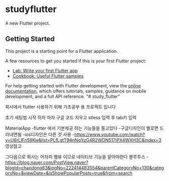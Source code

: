 # studyflutter

A new Flutter project.

## Getting Started

This project is a starting point for a Flutter application.

A few resources to get you started if this is your first Flutter project:

- [Lab: Write your first Flutter app](https://docs.flutter.dev/get-started/codelab)
- [Cookbook: Useful Flutter samples](https://docs.flutter.dev/cookbook)

For help getting started with Flutter development, view the
[online documentation](https://docs.flutter.dev/), which offers tutorials,
samples, guidance on mobile development, and a full API reference.
"# study_flutter" 

회사에서 flutter 사용하기 위해
기초공부 용 프로젝트 입니다

초기 세팅법
시작 하자 마자 구글 코드 지우고
stless 입력 후 tab키 입력

MaterialApp
-flutter 에서 기본제공 하는 기능들을 들고있다
-구글디자인이 별로면 드러내면됨
-ios디자인은 다른 것 사용
-https://www.youtube.com/watch?v=U6rLIFn59Kw&list=PLfLgtT94nNq1izG4R2WDN517iPX4WXH3C&index=3 영상참고

그다음으로
회사는 어차피 웹뷰 이므로
네이티브 기능을 알아야한다
블루투스
-https://blog.naver.com/PostView.naver?blogId=chandong83&logNo=222414483554&parentCategoryNo=130&categoryNo=&viewDate=&isShowPopularPosts=true&from=search
